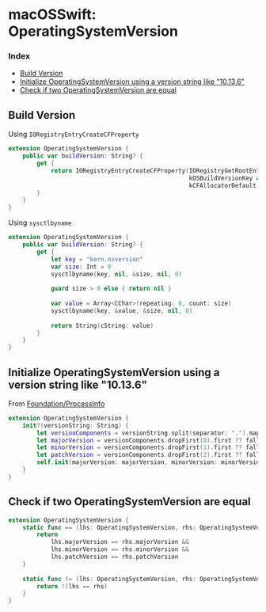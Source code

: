 # macOSSwift: OperatingSystemVersion

### Index

* [Build Version](https://github.com/erikberglund/macOSSwift/blob/master/macOSSwift_OperatingSystemVersion.md#build-version)
* [Initialize OperatingSystemVersion using a version string like "10.13.6"](https://github.com/erikberglund/macOSSwift/blob/master/macOSSwift_OperatingSystemVersion.md#initialize-operatingsystemversion-using-a-version-string-like-10136)
* [Check if two OperatingSystemVersion are equal](https://github.com/erikberglund/macOSSwift/blob/master/macOSSwift_OperatingSystemVersion.md#check-if-two-operatingsystemversion-are-equal)

## Build Version

Using `IORegistryEntryCreateCFProperty`

```swift
extension OperatingSystemVersion {
    public var buildVersion: String? {
        get {
            return IORegistryEntryCreateCFProperty(IORegistryGetRootEntry(kIOMasterPortDefault),
                                                   kOSBuildVersionKey as CFString,
                                                   kCFAllocatorDefault, 0)?.takeRetainedValue() as? String
        }
    }
}
```

Using `sysctlbyname`

```swift
extension OperatingSystemVersion {
    public var buildVersion: String? {
        get {
            let key = "kern.osversion"
            var size: Int = 0
            sysctlbyname(key, nil, &size, nil, 0)
            
            guard size > 0 else { return nil }
            
            var value = Array<CChar>(repeating: 0, count: size)
            sysctlbyname(key, &value, &size, nil, 0)
            
            return String(cString: value)
        }
    }
}
```

## Initialize OperatingSystemVersion using a version string like "10.13.6"

From [Foundation/ProcessInfo](https://github.com/apple/swift-corelibs-foundation/blob/5ffa3c88dcfdc3db73a7fcd7f1ca27611f59a0ef/Foundation/ProcessInfo.swift#L142-L146)

```swift
extension OperatingSystemVersion {
    init?(versionString: String) {
        let versionComponents = versionString.split(separator: ".").map(String.init).compactMap({ Int($0) })
        let majorVersion = versionComponents.dropFirst(0).first ?? fallbackMajor
        let minorVersion = versionComponents.dropFirst(1).first ?? fallbackMinor
        let patchVersion = versionComponents.dropFirst(2).first ?? fallbackPatch
        self.init(majorVersion: majorVersion, minorVersion: minorVersion, patchVersion: patchVersion)
    }
}
```

## Check if two OperatingSystemVersion are equal

```swift
extension OperatingSystemVersion {
    static func == (lhs: OperatingSystemVersion, rhs: OperatingSystemVersion) -> Bool {
        return
            lhs.majorVersion == rhs.majorVersion &&
            lhs.minorVersion == rhs.minorVersion &&
            lhs.patchVersion == rhs.patchVersion
    }
        
    static func != (lhs: OperatingSystemVersion, rhs: OperatingSystemVersion) -> Bool {
        return !(lhs == rhs)
    }
}
